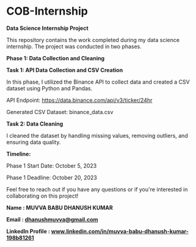# COB-Internship
**Data Science Internship Project**

This repository contains the work completed during my data science internship. The project was conducted in two phases.

**Phase 1: Data Collection and Cleaning**

**Task 1: API Data Collection and CSV Creation**

In this phase, I utilized the Binance API to collect data and created a CSV dataset using Python and Pandas.

API Endpoint: https://data.binance.com/api/v3/ticker/24hr

Generated CSV Dataset: binance_data.csv

**Task 2: Data Cleaning**

I cleaned the dataset by handling missing values, removing outliers, and ensuring data quality.

**Timeline:**

Phase 1 Start Date: October 5, 2023

Phase 1 Deadline: October 20, 2023

Feel free to reach out if you have any questions or if you're interested in collaborating on this project!

**Name : MUVVA BABU DHANUSH KUMAR**

**Email : dhanushmuvva@gmail.com**

**LinkedIn Profile : www.linkedin.com/in/muvva-babu-dhanush-kumar-198b81261**
